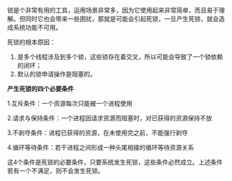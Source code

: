 锁是个非常有用的工具，运用场景非常多，因为它使用起来非常简单，而且易于理解。但同时它也会带来一些困扰，那就是可能会引起死锁，一旦产生死锁，就会造成系统功能不可用。

死锁的根本原因：

1. 是多个线程涉及到多个锁，这些锁存在着交叉，所以可能会导致了一个锁依赖的闭环；
2. 默认的锁申请操作是阻塞的。

**产生死锁的四个必要条件**

1.互斥条件：一个资源每次只能被一个进程使用

2.请求与保持条件：一个进程因请求资源而阻塞时，对已获得的资源保持不放

3.不剥夺条件：进程已获得的资源，在未使用完之前，不能强行剥夺

4.循环等待条件：若干进程之间形成一种头尾相接的循环等待资源关系

这4个条件是死锁的必要条件，只要系统发生死锁，这些条件必然成立。上述条件若有一个不满足，则不会发生死锁。


